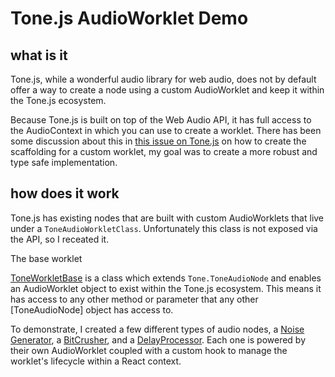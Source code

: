 # Tone.js AudioWorklet Demo

## what is it

Tone.js, while a wonderful audio library for web audio, does not by default offer a way to create a node using a custom AudioWorklet and keep it within the Tone.js ecosystem.

Because Tone.js is built on top of the Web Audio API, it has full access to the AudioContext in which you can use to create a worklet. There has been some discussion about this in [this issue on Tone.js](https://github.com/Tonejs/Tone.js/issues/1138) on how to create the scaffolding for a custom worklet, my goal was to create a more robust and type safe implementation.

## how does it work

Tone.js has existing nodes that are built with custom AudioWorklets that live under a `ToneAudioWorkletClass`. Unfortunately this class is not exposed via the API, so I receated it.

The base worklet

[ToneWorkletBase](/src/lib/ToneWorkletBase.ts) is a class which extends `Tone.ToneAudioNode` and enables an AudioWorklet object to exist within the Tone.js ecosystem. This means it has access to any other method or parameter that any other [ToneAudioNode] object has access to.

To demonstrate, I created a few different types of audio nodes, a [Noise Generator](src/lib/NoiseNode.ts), a [BitCrusher](/src/lib/BitCrusherNode.ts), and a [DelayProcessor](src/lib/DelayNode.ts). Each one is powered by their own AudioWorklet coupled with a custom hook to manage the worklet's lifecycle within a React context.
